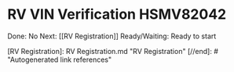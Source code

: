 # RV VIN Verification  HSMV82042

Done: No
Next: [[RV Registration]]
Ready/Waiting: Ready to start

[//begin]: # "Autogenerated link references for markdown compatibility"
[RV Registration]: RV Registration.md "RV Registration"
[//end]: # "Autogenerated link references"